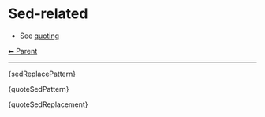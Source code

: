# Sed-related

- See [quoting](./quote.md)

<!-- TEMPLATE header 2 -->
[⬅ Parent ](../index.md)
<hr />


{sedReplacePattern}

{quoteSedPattern}

{quoteSedReplacement}


